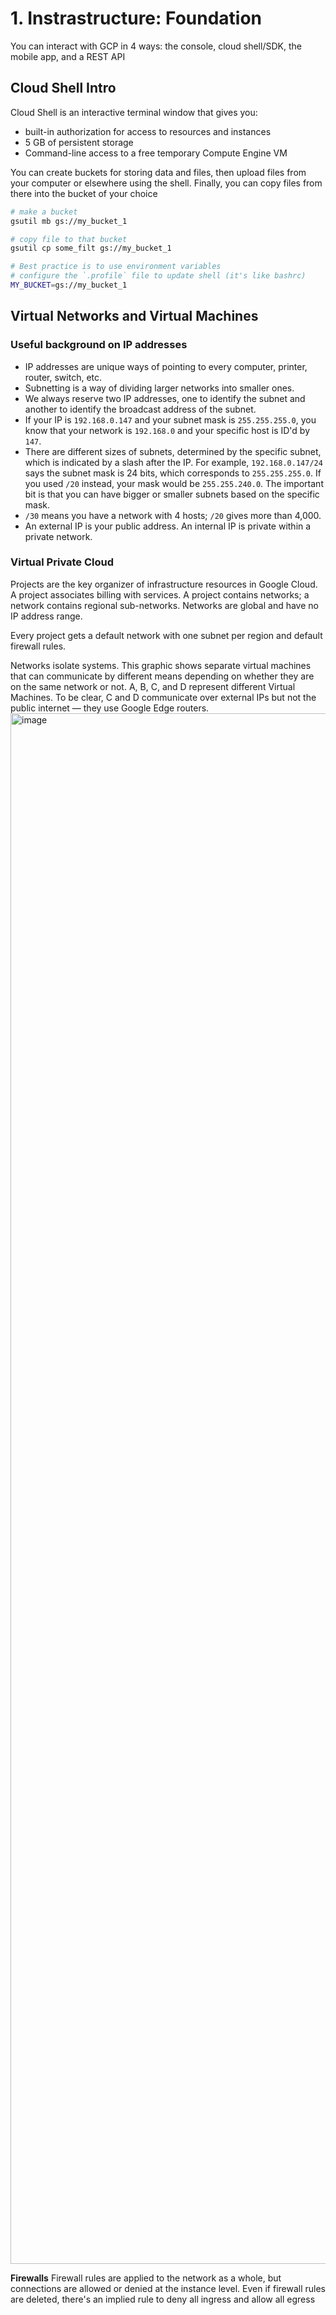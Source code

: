 # 1. Instrastructure: Foundation

You can interact with GCP in 4 ways: the console, cloud shell/SDK, the mobile app, and a REST API 

## Cloud Shell Intro

Cloud Shell is an interactive terminal window that gives you:

- built-in authorization for access to resources and instances
- 5 GB of persistent storage
- Command-line access to a free temporary Compute Engine VM

You can create buckets for storing data and files, then upload files from your computer or elsewhere using the shell. Finally, you can copy files from there into the bucket of your choice

```sh
# make a bucket
gsutil mb gs://my_bucket_1

# copy file to that bucket
gsutil cp some_filt gs://my_bucket_1

# Best practice is to use environment variables
# configure the `.profile` file to update shell (it's like bashrc)
MY_BUCKET=gs://my_bucket_1
```

## Virtual Networks and Virtual Machines

### Useful background on IP addresses
- IP addresses are unique ways of pointing to every computer, printer, router, switch, etc. 
- Subnetting is a way of dividing larger networks into smaller ones.
- We always reserve two IP addresses, one to identify the subnet and another to identify the broadcast address of the subnet.
- If your IP is `192.168.0.147` and your subnet mask is `255.255.255.0`, you know that your network is `192.168.0` and your specific host is ID'd by `147`. 
- There are different sizes of subnets, determined by the specific subnet, which is indicated by a slash after the IP. For example, `192.168.0.147/24` says the subnet mask is 24 bits, which corresponds to `255.255.255.0`. If you used `/20` instead, your mask would be `255.255.240.0`. The important bit is that you can have bigger or smaller subnets based on the specific mask.
- `/30` means you have a network with 4 hosts; `/20` gives more than 4,000.
- An external IP is your public address. An internal IP is private within a private network. 

### Virtual Private Cloud
Projects are the key organizer of infrastructure resources in Google Cloud. A project associates billing with services.
A project contains networks; a network contains regional sub-networks. 
Networks are global and have no IP address range. 

Every project gets a default network with one subnet per region and default firewall rules.

Networks isolate systems. This graphic shows separate virtual machines that can communicate by different means depending on whether they are on the same network or not. A, B, C, and D represent different Virtual Machines. To be clear, C and D communicate over external IPs but not the public internet — they use Google Edge routers. 
<img width="2481" alt="image" src="https://user-images.githubusercontent.com/2437758/173688232-087ea628-2fdb-4674-aa88-8331f88f4193.png">

**Firewalls**
Firewall rules are applied to the network as a whole, but connections are allowed or denied at the instance level.
Even if firewall rules are deleted, there's an implied rule to deny all ingress and allow all egress
